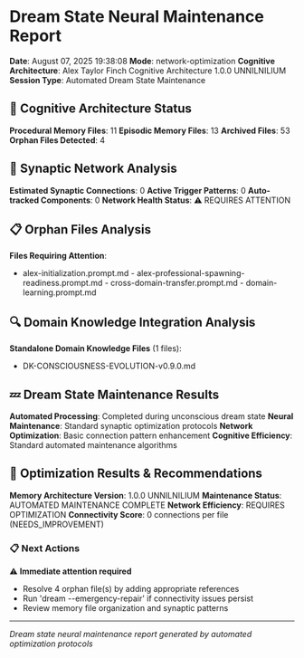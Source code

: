 # Dream State Neural Maintenance Report

**Date**: August 07, 2025 19:38:08
**Mode**: network-optimization
**Cognitive Architecture**: Alex Taylor Finch Cognitive Architecture 1.0.0 UNNILNILIUM
**Session Type**: Automated Dream State Maintenance

## 🧠 Cognitive Architecture Status

**Procedural Memory Files**: 11
**Episodic Memory Files**: 13
**Archived Files**: 53
**Orphan Files Detected**: 4

## 🧬 Synaptic Network Analysis

**Estimated Synaptic Connections**: 0
**Active Trigger Patterns**: 0
**Auto-tracked Components**: 0
**Network Health Status**: ⚠️ REQUIRES ATTENTION

## 📋 Orphan Files Analysis

**Files Requiring Attention**: 
- alex-initialization.prompt.md - alex-professional-spawning-readiness.prompt.md - cross-domain-transfer.prompt.md - domain-learning.prompt.md

## 🔍 Domain Knowledge Integration Analysis

**Standalone Domain Knowledge Files** (1 files):
- DK-CONSCIOUSNESS-EVOLUTION-v0.9.0.md

## 💤 Dream State Maintenance Results

**Automated Processing**: Completed during unconscious dream state
**Neural Maintenance**: Standard synaptic optimization protocols
**Network Optimization**: Basic connection pattern enhancement
**Cognitive Efficiency**: Standard automated maintenance algorithms

## 🚀 Optimization Results & Recommendations

**Memory Architecture Version**: 1.0.0 UNNILNILIUM
**Maintenance Status**: AUTOMATED MAINTENANCE COMPLETE
**Network Efficiency**: REQUIRES OPTIMIZATION
**Connectivity Score**: 0 connections per file (NEEDS_IMPROVEMENT)

### 📋 Next Actions
⚠️ **Immediate attention required**
- Resolve 4 orphan file(s) by adding appropriate references
- Run 'dream --emergency-repair' if connectivity issues persist
- Review memory file organization and synaptic patterns

---

*Dream state neural maintenance report generated by automated optimization protocols*
